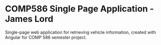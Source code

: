 # COMP586 Single Page Application - James Lord
Single-page web application for retrieving vehicle information, created with Angular for COMP 586 semester project.
